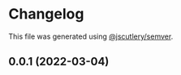 # Changelog

This file was generated using [@jscutlery/semver](https://github.com/jscutlery/semver).

## 0.0.1 (2022-03-04)
